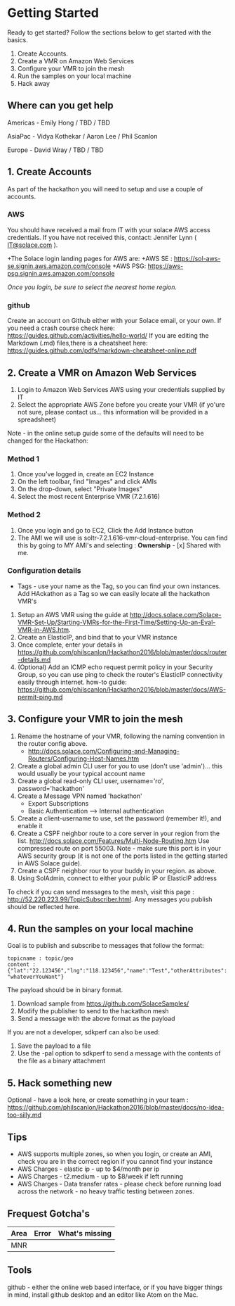 # Getting Started

Ready to get started?  Follow the sections below to get started with the basics.

1. Create Accounts.
2. Create a VMR on Amazon Web Services
3. Configure your VMR to join the mesh
4. Run the samples on your local machine
5. Hack away

## Where can you get help

Americas - Emily Hong / TBD / TBD  

AsiaPac - Vidya Kothekar / Aaron Lee / Phil Scanlon  

Europe - David Wray / TBD / TBD  

## 1. Create Accounts

As part of the hackathon you will need to setup and use a couple of accounts.

### AWS
You should have received a mail from IT with your solace AWS access credentials.  If you have not received this, contact: Jennifer Lynn ( <IT@solace.com> ).

+The Solace login landing pages for AWS are:
 +AWS SE : https://sol-aws-se.signin.aws.amazon.com/console
 +AWS PSG: https://aws-psg.signin.aws.amazon.com/console

_Once you login, be sure to select the nearest home region._

### github
Create an account on Github either with your Solace email, or your own.
If you need a crash course check here: https://guides.github.com/activities/hello-world/
If you are editing the Markdown (.md) files,there is a cheatsheet here: https://guides.github.com/pdfs/markdown-cheatsheet-online.pdf

## 2. Create a VMR on Amazon Web Services

1. Login to Amazon Web Services AWS using your credentials supplied by IT
2. Select the appropriate AWS Zone before you create your VMR (if yo'ure not sure, please contact us... this information will be provided in a spreadsheet)

Note - in the online setup guide  some of the defaults will need to be changed for the Hackathon:

### Method 1

1. Once you've logged in, create an EC2 Instance
2. On the left toolbar, find "Images" and click AMIs
3. On the drop-down, select "Private Images"
4. Select the most recent Enterprise VMR (7.2.1.616)

### Method 2

1. Once you login and go to EC2, Click the Add Instance button
2. The AMI we will use is soltr-7.2.1.616-vmr-cloud-enterprise.  You can find this by going to MY AMI's and selecting : __Ownership__ 
            - [x] Shared with me.
            
### Configuration details

* Tags - use your name as the Tag, so you can find your own instances. Add HAckathon as a Tag so we can easily locate all the hackathon VMR's

1. Setup an AWS VMR using the guide at http://docs.solace.com/Solace-VMR-Set-Up/Starting-VMRs-for-the-First-Time/Setting-Up-an-Eval-VMR-in-AWS.htm.
2. Create an ElasticIP, and bind that to your VMR instance
3. Once complete, enter your details in https://github.com/philscanlon/Hackathon2016/blob/master/docs/router-details.md
4. (Optional) Add an ICMP echo request permit policy in your Security Group, so you can use ping to check the router's ElasticIP connectivity easily through internet. how-to guide: https://github.com/philscanlon/Hackathon2016/blob/master/docs/AWS-permit-ping.md

## 3. Configure your VMR to join the mesh

1. Rename the hostname of your VMR, following the naming convention in the router config above.
    - http://docs.solace.com/Configuring-and-Managing-Routers/Configuring-Host-Names.htm
2. Create a global admin CLI user for you to use (don't use 'admin')... this would usually be your typical account name
3. Create a global read-only CLI user, username='ro', password='hackathon'
4. Create a Message VPN named 'hackathon'
    - Export Subscriptions
    - Basic Authentication --> Internal authentication
5. Create a client-username to use, set the password (remember it!), and enable it
6. Create a CSPF neighbor route to a core server in your region from the list. http://docs.solace.com/Features/Multi-Node-Routing.htm  Use compressed route on port 55003.  Note - make sure this port is in your AWS security group (it is not one of the ports listed in the getting started in AWS Solace guide).
7. Create a CSPF neighbor rour to your buddy in your region.  as above.
8. Using SolAdmin, connect to either your public IP or ElasticIP address

To check if you can send messages to the mesh, visit this page : http://52.220.223.99/TopicSubscriber.html.  Any messages you publish should be reflected here.


## 4. Run the samples on your local machine

Goal is to publish and subscribe to messages that follow the format: 

`topicname : topic/geo`  
`content : {"lat":"22.123456","lng":"118.123456","name":"Test","otherAttributes":"whateverYouWant"}`

The payload should be in binary format.

1.  Download sample from https://github.com/SolaceSamples/
2.  Modify the publisher to send to the hackathon mesh
3.  Send a message with the above format as the payload

If you are not a developer,  sdkperf can also be used:

1.  Save the payload to a file
2.  Use the -pal option to sdkperf to send a message with the contents of the file as a binary attachment

## 5. Hack something new

Optional - have a look here, or create something in your team : https://github.com/philscanlon/Hackathon2016/blob/master/docs/no-idea-too-silly.md

## Tips
* AWS supports multiple zones, so when you login, or create an AMI, check you are in the correct region if you cannot find your instance
* AWS Charges - elastic ip - up to $4/month per ip
* AWS Charges - t2.medium - up to $8/week if left running
* AWS Charges - Data transfer rates - please check before running load across the network - no heavy traffic testing between zones.

## Frequest Gotcha's

Area | Error | What's missing
:-----:| :-----: | :-----: | 
MNR | | |


## Tools
github - either the online web based interface, or if you have bigger things in mind, install github desktop and an editor like Atom on the Mac.

